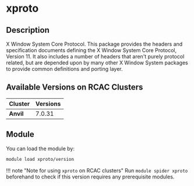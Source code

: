 # xproto

## Description
X Window System Core Protocol. This package provides the headers and specification documents defining the X Window System Core Protocol, Version 11. It also includes a number of headers that aren't purely protocol related, but are depended upon by many other X Window System packages to provide common definitions and porting layer.

## Available Versions on RCAC Clusters
|Cluster|Versions|
|---|---|
|**Anvil**|7.0.31|

## Module
You can load the module by:

```bash
module load xproto/version
```

!!! note "Note for using `xproto` on RCAC clusters"
    Run `module spider xproto` beforehand to check if this version requires any prerequisite modules.
